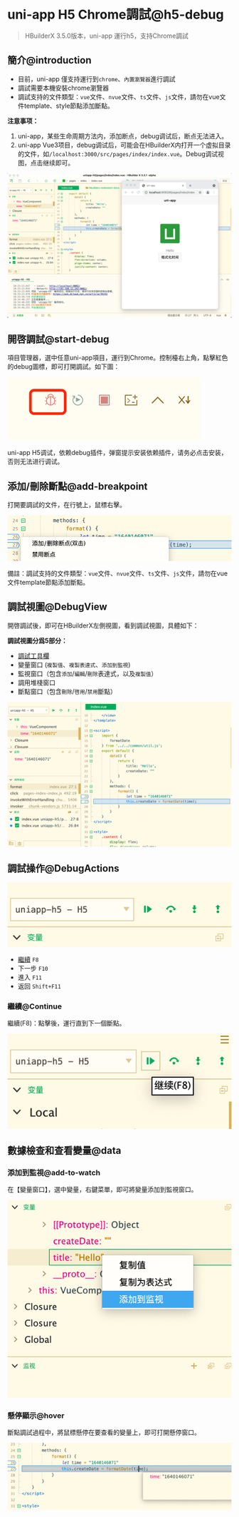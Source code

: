 # uni-app H5 Chrome調試@h5-debug

> HBuilderX 3.5.0版本，uni-app 運行h5，支持Chrome調試

## 簡介@introduction

- 目前，uni-app 僅支持運行到`chrome`、`內置瀏覽器`進行調試
- 調試需要本機安裝chrome瀏覽器
- 調試支持的文件類型：`vue`文件、`nvue`文件、`ts`文件、`js`文件，請勿在vue文件template、style節點添加斷點。

**注意事项：**
1. uni-app，某些生命周期方法内，添加断点，debug调试后，断点无法进入。
2. uni-app Vue3项目，debug调试后，可能会在HBuilderX内打开一个虚拟目录的文件，如`/localhost:3000/src/pages/index/index.vue`。Debug调试视图，点击继续即可。

<img src="/static/snapshots/app/h5-debug/overview.png" class="hd-img" />

## 開啓調試@start-debug

項目管理器，選中任意uni-app項目，運行到Chrome。控制檯右上角，點擊紅色的debug圖標，即可打開調試。如下圖：

<img src="/static/snapshots/app/h5-debug/open-debug.png" class="hd-img" />

uni-app H5调试，依赖debug插件，弹窗提示安装依赖插件，请务必点击安装，否则无法进行调试。

## 添加/刪除斷點@add-breakpoint

打開要調試的文件，在行號上，鼠標右擊。

<img src="/static/snapshots/app/h5-debug/add_breakpoint.png" class="hd-img" />

備註：調試支持的文件類型：`vue`文件、`nvue`文件、`ts`文件、`js`文件，請勿在vue文件template節點添加斷點。

## 調試視圖@DebugView

開啓調試後，即可在HBuilderX左側視圖，看到調試視圖，具體如下：

**調試視圖分爲5部分：**
- [調試工具欄](#DebugActions)
- 變量窗口 (`複製值`、`複製表達式`、`添加到監視`)
- 監視窗口（包含`添加`/`編輯`/`刪除`表達式，以及`複製值`）
- 調用堆棧窗口
- 斷點窗口（包含`刪除`/`啓用`/`禁用`斷點）

<img src="/static/snapshots/app/h5-debug/debug_view.png" class="hd-img" />

## 調試操作@DebugActions

<img src="/static/snapshots/app/h5-debug/debug_toolbar.png" class="hd-img" />

- [繼續](#Continue) `F8`
- 下一步 `F10`
- 進入 `F11`
- 返回 `Shift+F11`

### 繼續@Continue

繼續(F8)：點擊後，運行直到下一個斷點。

<img src="/static/snapshots/app/h5-debug/continue.png" class="hd-img" />

## 數據檢查和查看變量@data

### 添加到監視@add-to-watch

在【變量窗口】，選中變量，右鍵菜單，即可將變量添加到監視窗口。

<img src="/static/snapshots/app/h5-debug/add_to_monitor.png" class="hd-img" />

### 懸停顯示@hover

斷點調試過程中，將鼠標懸停在要查看的變量上，即可打開懸停窗口。

<img src="/static/snapshots/app/h5-debug/hovering_window.png" class="hd-img" />
